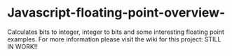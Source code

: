 # Javascript-floating-point-overview-
Calculates bits to integer, integer to bits and some interesting floating point examples. For more information please visit the wiki for this project:
STILL IN WORK!!
